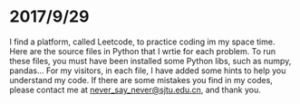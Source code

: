 # 2017/9/29
I find a platform, called Leetcode, to practice coding im my space time.
Here are the source files in Python that I wrtie for each problem.
To run these files, you must have been installed some Python libs, such as
numpy, pandas... For my visitors, in each file, I have added some hints to help you understand my code. If there are some mistakes you find in my codes, please contact me at never_say_never@sjtu.edu.cn, and thank you.
